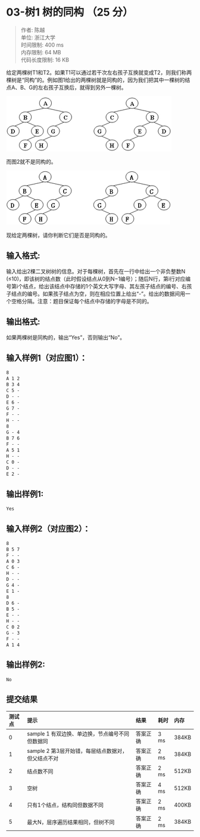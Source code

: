 03-树1 树的同构 （25 分）
==
>作者: 陈越<br>
单位: 浙江大学<br>
时间限制: 400 ms<br>
内存限制: 64 MB<br>
代码长度限制: 16 KB

给定两棵树T1和T2。如果T1可以通过若干次左右孩子互换就变成T2，则我们称两棵树是“同构”的。例如图1给出的两棵树就是同构的，因为我们把其中一棵树的结点A、B、G的左右孩子互换后，就得到另外一棵树。

![图1](Figure_1.jpg "图1")

而图2就不是同构的。

![图2](Figure_2.jpg "图2")

现给定两棵树，请你判断它们是否是同构的。

输入格式:
--
输入给出2棵二叉树树的信息。对于每棵树，首先在一行中给出一个非负整数N (≤10)，即该树的结点数（此时假设结点从0到N−1编号）；随后N行，第i行对应编号第i个结点，给出该结点中存储的1个英文大写字母、其左孩子结点的编号、右孩子结点的编号。如果孩子结点为空，则在相应位置上给出“-”。给出的数据间用一个空格分隔。注意：题目保证每个结点中存储的字母是不同的。

输出格式:
--
如果两棵树是同构的，输出“Yes”，否则输出“No”。

输入样例1（对应图1）：
--
```
8
A 1 2
B 3 4
C 5 -
D - -
E 6 -
G 7 -
F - -
H - -
8
G - 4
B 7 6
F - -
A 5 1
H - -
C 0 -
D - -
E 2 -
```
输出样例1:
--
```
Yes
```
输入样例2（对应图2）：
--
```
8
B 5 7
F - -
A 0 3
C 6 -
H - -
D - -
G 4 -
E 1 -
8
D 6 -
B 5 -
E - -
H - -
C 0 2
G - 3
F - -
A 1 4
```
输出样例2:
--
```
No
```
提交结果
--
|测试点|提示|结果|耗时|内存|
|:---|:---|:---|:---|:---|
|0|sample 1 有双边换、单边换，节点编号不同但数据同|答案正确|3 ms|384KB|
|1|sample 2 第3层开始错，每层结点数据对，但父结点不对|答案正确|2 ms|384KB|
|2|结点数不同|答案正确|2 ms|512KB|
|3|空树|答案正确|4 ms|512KB|
|4|只有1个结点，结构同但数据不同|答案正确|2 ms|400KB|
|5|最大N，层序遍历结果相同，但树不同|答案正确|2 ms|384KB|
